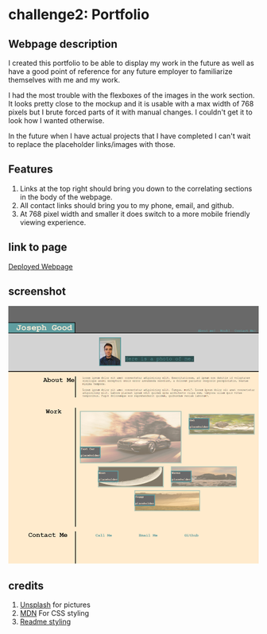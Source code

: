 # challenge2: Portfolio

## Webpage description

I created this portfolio to be able to display my work in the future as well as have a good point of reference for any future employer to familiarize themselves with me and my work.

I had the most trouble with the flexboxes of the images in the work section. It looks pretty close to the mockup and it is usable with a max width of 768 pixels but I brute forced parts of it with manual changes. I couldn't get it to look how I wanted otherwise.

In the future when I have actual projects that I have completed I can't wait to replace the placeholder links/images with those.


## Features

1. Links at the top right should bring you down to the correlating sections in the body of the webpage. 
2. All contact links should bring you to my phone, email, and github.
3. At 768 pixel width and smaller it does switch to a more mobile friendly viewing experience.

## link to page

<a href="https://jgood13.github.io/challenge2/"
target="_blank">Deployed Webpage</a>

## screenshot

![Screenshot of page](https://raw.githubusercontent.com/jgood13/challenge2/main/assets/images/challenge2screenshot.png?raw=true "Page Screenshot")

## credits
1. <a href="https://unsplash.com" target="_blank">Unsplash</a>  for pictures
2. <a href="https://developer.mozilla.org/en-US/docs/Web/CSS" target="_blank">MDN</a> For CSS styling
3. <a href="https://www.freecodecamp.org/news/how-to-write-a-good-readme-file/" target="_blank">Readme styling</a>

